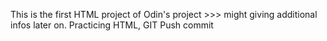 This  is the first HTML project of Odin's project >>> might giving additional infos later on. Practicing HTML, GIT Push commit